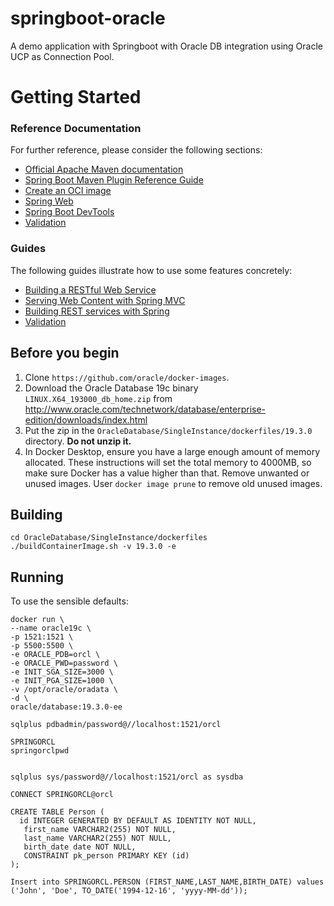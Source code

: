 # springboot-oracle
A demo application with Springboot with Oracle DB integration using Oracle UCP as Connection Pool.

# Getting Started

### Reference Documentation
For further reference, please consider the following sections:

* [Official Apache Maven documentation](https://maven.apache.org/guides/index.html)
* [Spring Boot Maven Plugin Reference Guide](https://docs.spring.io/spring-boot/docs/3.0.0/maven-plugin/reference/html/)
* [Create an OCI image](https://docs.spring.io/spring-boot/docs/3.0.0/maven-plugin/reference/html/#build-image)
* [Spring Web](https://docs.spring.io/spring-boot/docs/3.0.0/reference/htmlsingle/#web)
* [Spring Boot DevTools](https://docs.spring.io/spring-boot/docs/3.0.0/reference/htmlsingle/#using.devtools)
* [Validation](https://docs.spring.io/spring-boot/docs/3.0.0/reference/htmlsingle/#io.validation)

### Guides
The following guides illustrate how to use some features concretely:

* [Building a RESTful Web Service](https://spring.io/guides/gs/rest-service/)
* [Serving Web Content with Spring MVC](https://spring.io/guides/gs/serving-web-content/)
* [Building REST services with Spring](https://spring.io/guides/tutorials/rest/)
* [Validation](https://spring.io/guides/gs/validating-form-input/)

Before you begin
----------------

1. Clone `https://github.com/oracle/docker-images`.
1. Download the Oracle Database 19c binary `LINUX.X64_193000_db_home.zip` from http://www.oracle.com/technetwork/database/enterprise-edition/downloads/index.html
1. Put the zip in the `OracleDatabase/SingleInstance/dockerfiles/19.3.0` directory. **Do not unzip it.**
1. In Docker Desktop, ensure you have a large enough amount of memory allocated. These instructions will set the total memory to 4000MB, so make sure Docker has a value higher than that. Remove unwanted or unused images. User `docker image prune` to remove old unused images.

Building
--------


````
cd OracleDatabase/SingleInstance/dockerfiles
./buildContainerImage.sh -v 19.3.0 -e
````

Running
-------

To use the sensible defaults:

```
docker run \
--name oracle19c \
-p 1521:1521 \
-p 5500:5500 \
-e ORACLE_PDB=orcl \
-e ORACLE_PWD=password \
-e INIT_SGA_SIZE=3000 \
-e INIT_PGA_SIZE=1000 \
-v /opt/oracle/oradata \
-d \
oracle/database:19.3.0-ee

sqlplus pdbadmin/password@//localhost:1521/orcl

SPRINGORCL
springorclpwd


sqlplus sys/password@//localhost:1521/orcl as sysdba

CONNECT SPRINGORCL@orcl

CREATE TABLE Person (
  id INTEGER GENERATED BY DEFAULT AS IDENTITY NOT NULL,
   first_name VARCHAR2(255) NOT NULL,
   last_name VARCHAR2(255) NOT NULL,
   birth_date date NOT NULL,
   CONSTRAINT pk_person PRIMARY KEY (id)
);

Insert into SPRINGORCL.PERSON (FIRST_NAME,LAST_NAME,BIRTH_DATE) values ('John', 'Doe', TO_DATE('1994-12-16', 'yyyy-MM-dd'));

